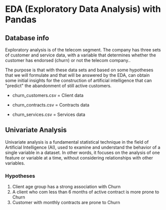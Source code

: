 # EDA (Exploratory Data Analysis) with Pandas

## Database info

Exploratory analysis is of the telecom segment. The company has three sets of customer and service data, with a variable that determines whether the customer has endorsed (churn) or not the telecom company..

The purpose is that with these data sets and based on some hypotheses that we will formulate and that will be answered by the EDA, can obtain some initial insights for the construction of artificial intelligence that can "predict" the abandonment of still active customers.

- churn_customers.csv = Client data

- churn_contracts.csv = Contracts data

- churn_services.csv = Services data

## Univariate Analysis

Univariate analysis is a fundamental statistical technique in the field of Artificial Intelligence (AI), used to examine and understand the behavior of a single variable in a dataset. In other words, it focuses on the analysis of one feature or variable at a time, without considering relationships with other variables.

### Hypotheses

1. Client age group has a strong association with Churn
2. A client who com less than 6 months of active contract is more prone to Churn
3. Customer with monthly contracts are prone to Churn

